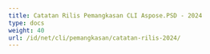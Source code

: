 ```yaml
---
title: Catatan Rilis Pemangkasan CLI Aspose.PSD - 2024
type: docs
weight: 40
url: /id/net/cli/pemangkasan/catatan-rilis-2024/
---
```

